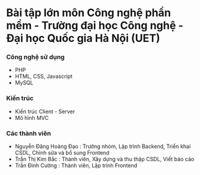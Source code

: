 # Bài tập lớn môn Công nghệ phần mềm - Trường đại học Công nghệ - Đại học Quốc gia Hà Nội (UET)

### Công nghệ sử dụng
* PHP
* HTML, CSS, Javascript
* MySQL

### Kiến trúc
* Kiến trúc Client - Server
* Mô hình MVC

### Các thành viên
- Nguyễn Đăng Hoàng Đạo : Trưởng nhóm, Lập trình Backend, Triển khai CSDL, Chỉnh sửa và bổ sung Frontend
- Trần Thị Kim Bắc : Thành viên, Xây dựng và thu thập CSDL, Viết báo cáo
- Trần Đình Cường : Thành viên, Lập trình Frontend

